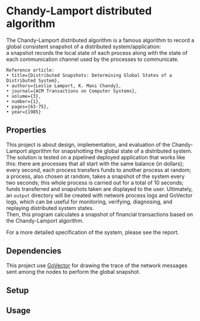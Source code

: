# Chandy-Lamport distributed algorithm
The Chandy-Lamport distributed algorithm is a famous algorithm to record a global consistent snapshot of a distributed system/application:<br>
a snapshot records the local state of each process along with the state of each communication channel used by the processes to communicate.

```@article{ChandyLamportDistributedAlgorithm,
Reference article:
• title={Distributed Snapshots: Determining Global States of a Distributed System},
• authors={Leslie Lamport, K. Mani Chandy},
• journal={ACM Transactions on Computer Systems},
• volume={3},
• number={1},
• pages={63-75},
• year={1985}
```


## Properties
This project is about design, implementation, and evaluation of the Chandy-Lamport algorithm for snapshotting the global state of a distributed system.
The solution is tested on a pipelined deployed application that works like this: there are processes that all start with the same balance (in dollars); every second, each process transfers funds to another process at random; a process, also chosen at random, takes a snapshot of the system every two seconds; this whole process is carried out for a total of 10 seconds; funds transferred and snapshots taken are displayed to the user. Ultimately, an `output` directory will be created with network process logs and GoVector logs, which can be useful for monitoring, verifying, diagnosing, and replaying distributed system states.<br>
Then, this program calculates a snapshot of financial transactions based on the Chandy-Lamport algorithm.

For a more detailed specification of the system, please see the report.


## Dependencies
This project use [GoVector](https://github.com/DistributedClocks/GoVector) for drawing the trace of the network messages sent 
among the nodes to perform the global snapshot.


## Setup


## Usage
